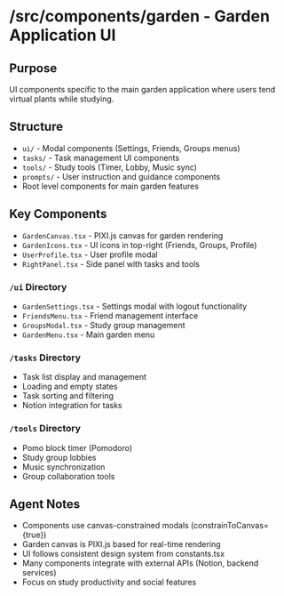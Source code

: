 # /src/components/garden - Garden Application UI

## Purpose

UI components specific to the main garden application where users tend virtual plants while studying.

## Structure

- `ui/` - Modal components (Settings, Friends, Groups menus)
- `tasks/` - Task management UI components
- `tools/` - Study tools (Timer, Lobby, Music sync)
- `prompts/` - User instruction and guidance components
- Root level components for main garden features

## Key Components

- `GardenCanvas.tsx` - PIXI.js canvas for garden rendering
- `GardenIcons.tsx` - UI icons in top-right (Friends, Groups, Profile)
- `UserProfile.tsx` - User profile modal
- `RightPanel.tsx` - Side panel with tasks and tools

### `/ui` Directory

- `GardenSettings.tsx` - Settings modal with logout functionality
- `FriendsMenu.tsx` - Friend management interface
- `GroupsModal.tsx` - Study group management
- `GardenMenu.tsx` - Main garden menu

### `/tasks` Directory

- Task list display and management
- Loading and empty states
- Task sorting and filtering
- Notion integration for tasks

### `/tools` Directory

- Pomo block timer (Pomodoro)
- Study group lobbies
- Music synchronization
- Group collaboration tools

## Agent Notes

- Components use canvas-constrained modals (constrainToCanvas={true})
- Garden canvas is PIXI.js based for real-time rendering
- UI follows consistent design system from constants.tsx
- Many components integrate with external APIs (Notion, backend services)
- Focus on study productivity and social features
